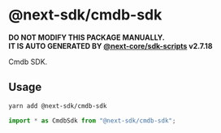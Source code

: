 # @next-sdk/cmdb-sdk

**DO NOT MODIFY THIS PACKAGE MANUALLY.**  
**IT IS AUTO GENERATED BY [@next-core/sdk-scripts] v2.7.18**

Cmdb SDK.

## Usage

```bash
yarn add @next-sdk/cmdb-sdk
```

```ts
import * as CmdbSdk from "@next-sdk/cmdb-sdk";
```

[@next-core/sdk-scripts]: https://github.com/easyops-cn/next-core/tree/master/packages/sdk-scripts
